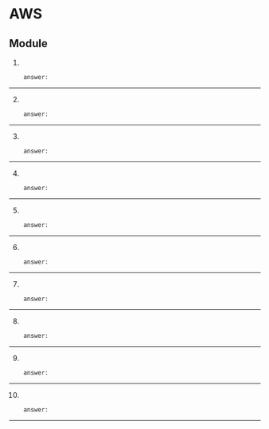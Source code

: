 # AWS
## Module 

1. 

        answer: 
---

2. 

        answer: 
---

3. 

        answer: 
---

4. 

        answer: 
---

5. 

        answer: 
---

6. 

        answer: 
---

7.

        answer: 
---

8.

        answer: 
---

9.

        answer: 
---

10.

        answer: 
---
